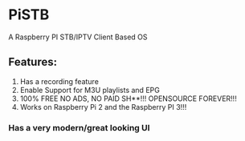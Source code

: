 # PiSTB
A Raspberry PI STB/IPTV Client Based OS

## Features:
  
1. Has a recording feature
2. Enable Support for M3U playlists and EPG
3. 100% FREE NO ADS, NO PAID SH**!!! OPENSOURCE FOREVER!!!
4. Works on Raspberry Pi 2 and the Raspberry PI 3!!!
### Has a very modern/great looking UI
